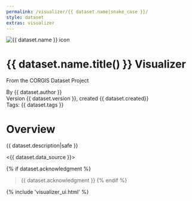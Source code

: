 ```yaml
---
permalink: /visualizer/{{ dataset.name|snake_case }}/
style: dataset
extras: visualizer
---
```


<img class="img-thumbnail float-right"
     src="../../datasets/visualizer/{{ dataset.name|snake_case }}/{{ dataset.splash }}"
     alt="{{ dataset.name }} icon"
     role="presentation">

# {{ dataset.name.title() }} Visualizer

<p class='lead'>From the CORGIS Dataset Project</p>

<span class='text-muted'>By {{ dataset.author }}</span><br>
<span class='text-muted'>Version {{ dataset.version }}, created {{ dataset.created}}</span><br>
<span class='text-muted'>Tags: {{ dataset.tags }}</span>

# Overview

{{ dataset.description|safe }}

<{{ dataset.data_source }}>

{% if dataset.acknowledgment %}
> {{ dataset.acknowledgment }}
{% endif %}

<script>
DATASET_NAME = "{{ dataset.name|snake_case }}";
DATASET_ROW = "{{ dataset.row }}";
</script>

{%  include 'visualizer_ui.html' %}

<script>
$(document).ready(function () {
    makeVisualizer();
});
</script>

<script src='../../datasets/visualizer/{{ dataset.name|snake_case }}/{{ dataset.name|snake_case }}.js'></script>
<script src='../../datasets/visualizer/{{ dataset.name|snake_case }}/{{ dataset.name|snake_case }}_bar.js'></script>